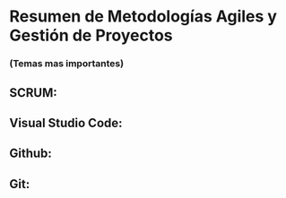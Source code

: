 
# Resumen de Metodologías Agiles y Gestión de Proyectos
### (Temas mas importantes)

## SCRUM:



## Visual Studio Code:



## Github:



## Git:

